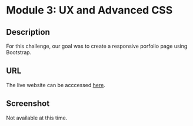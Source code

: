 # Module 3: UX and Advanced CSS
 
 ## Description 

For this challenge, our goal was to create a responsive porfolio page using Bootstrap.

 ## URL

 The live website can be acccessed [here](https://fltdr.github.io/bootstrap-portfolio/).

 ## Screenshot

 Not available at this time.
